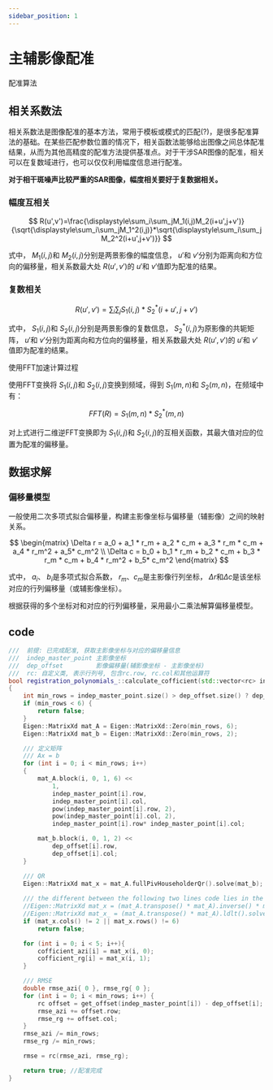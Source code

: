 ```yaml
---
sidebar_position: 1
---
```


# 主辅影像配准

配准算法

## 相关系数法

相关系数法是图像配准的基本方法，常用于模板或模式的匹配(?)，是很多配准算法的基础。在某些匹配参数位置的情况下，相关函数法能够给出图像之间总体配准结果，从而为其他高精度的配准方法提供基准点。对于干涉SAR图像的配准，相关可以在复数域进行，也可以仅仅利用幅度信息进行配准。

**对于相干斑噪声比较严重的SAR图像，幅度相关要好于复数据相关。**

### 幅度互相关

$$
R(u',v')=\frac{\displaystyle\sum_i\sum_jM_1(i,j)M_2(i+u',j+v')}{\sqrt{\displaystyle\sum_i\sum_jM_1^2(i,j)}*\sqrt{\displaystyle\sum_i\sum_jM_2^2(i+u',j+v')}}
$$

式中， $M_1(i,j)$和 $M_2(i,j)$分别是两景影像的幅度信息， $u'$和 $v'$分别为距离向和方位向的偏移量，相关系数最大处 $R(u',v')$的 $u'$和 $v'$值即为配准的结果。

### 复数相关

$$
R(u',v')=\displaystyle\sum_i\sum_jS_1(i,j)*S_2^*(i+u',j+v')
$$

式中， $S_1(i,j)$和 $S_2(i,j)$分别是两景影像的复数信息， $S_2^*(i,j)$为原影像的共轭矩阵， $u'$和 $v'$分别为距离向和方位向的偏移量，相关系数最大处 $R(u',v')$的 $u'$和 $v'$值即为配准的结果。

使用FFT加速计算过程

使用FFT变换将 $S_1(i,j)$和 $S_2(i,j)$变换到频域，得到 $S_1(m,n)$和 $S_2(m,n)$，在频域中有：

$$
FFT(R)=S_1(m,n)*S_2^{*}(m,n)
$$

对上式进行二维逆FFT变换即为 $S_1(i,j)$和 $S_2(i,j)$的互相关函数，其最大值对应的位置为配准的偏移量。

## 数据求解

### 偏移量模型

一般使用二次多项式拟合偏移量，构建主影像坐标与偏移量（辅影像）之间的映射关系。

$$
\begin{matrix}
  \Delta r = a_0 + a_1 * r_m + a_2 * c_m + a_3 * r_m * c_m + a_4 * r_m^2 + a_5* c_m^2 \\
  \Delta c = b_0 + b_1 * r_m + b_2 * c_m + b_3 * r_m * c_m + b_4 * r_m^2 + b_5* c_m^2
\end{matrix}
$$

式中， $a_i$、 $b_i$是多项式拟合系数， $r_m$、$c_m$是主影像行列坐标， $\Delta r$和$\Delta c$是该坐标对应的行列偏移量（或辅影像坐标）。

根据获得的多个坐标对和对应的行列偏移量，采用最小二乘法解算偏移量模型。

## code

```c++
///  前提: 已完成配准, 获取主影像坐标与对应的偏移量信息
///  indep_master_point 主影像坐标
///  dep_offset         影像偏移量(辅影像坐标 - 主影像坐标)
///  rc: 自定义类, 表示行列号, 包含rc.row, rc.col和其他运算符
bool registration_polynomials_::calculate_cofficient(std::vector<rc> indep_master_point, std::vector<rc> dep_offset, rc& rmse)
{
    int min_rows = indep_master_point.size() > dep_offset.size() ? dep_offset.size() : indep_master_point.size();
    if (min_rows < 6) {
        return false;
    }
    Eigen::MatrixXd mat_A = Eigen::MatrixXd::Zero(min_rows, 6);
    Eigen::MatrixXd mat_b = Eigen::MatrixXd::Zero(min_rows, 2);

    /// 定义矩阵
    /// Ax = b
    for (int i = 0; i < min_rows; i++)
    {
        mat_A.block(i, 0, 1, 6) <<
            1,
            indep_master_point[i].row,
            indep_master_point[i].col,
            pow(indep_master_point[i].row, 2),
            pow(indep_master_point[i].col, 2),
            indep_master_point[i].row* indep_master_point[i].col;

        mat_b.block(i, 0, 1, 2) << 
            dep_offset[i].row,
            dep_offset[i].col;
    }

    /// QR
    Eigen::MatrixXd mat_x = mat_A.fullPivHouseholderQr().solve(mat_b);
    
    /// the different between the following two lines code lies in the different method of inverse (another is ldlt).
    //Eigen::MatrixXd mat_x = (mat_A.transpose() * mat_A).inverse() * mat_A.transpose() * mat_b;
    //Eigen::MatrixXd mat_x_ = (mat_A.transpose() * mat_A).ldlt().solve(mat_A.transpose() * mat_b);
    if (mat_x.cols() != 2 || mat_x.rows() != 6)
        return false;

    for (int i = 0; i < 5; i++){
        cofficient_azi[i] = mat_x(i, 0);
        cofficient_rg[i] = mat_x(i, 1);
    }

    /// RMSE
    double rmse_azi{ 0 }, rmse_rg{ 0 };
    for (int i = 0; i < min_rows; i++) {
        rc offset = get_offset(indep_master_point[i]) - dep_offset[i];
        rmse_azi += offset.row;
        rmse_rg += offset.col;
    }
    rmse_azi /= min_rows;
    rmse_rg /= min_rows;

    rmse = rc(rmse_azi, rmse_rg);

    return true; //配准完成
}
```
